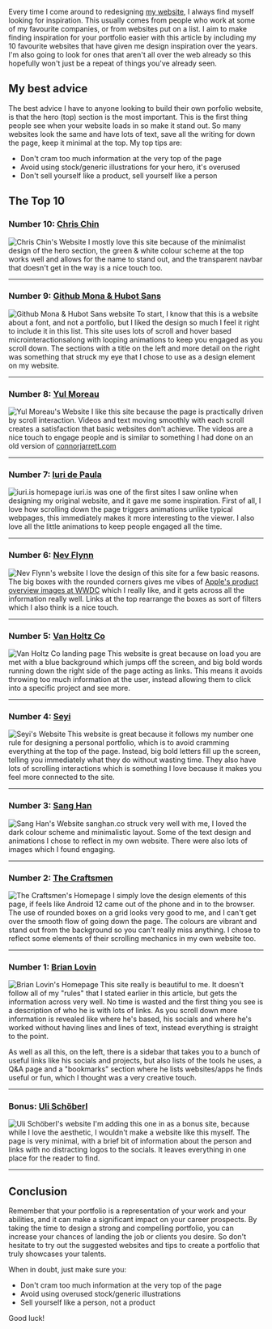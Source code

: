 <!-- 
# title: My 10 favourite porfolios for inspiration from across the web
# description: I share my top 10 favourite websites that inspire me to create, and some of my top tips for your portfolio.
# seo-description: Connor Jarrett shares his 10 favourite websites for inspiration and gives some tips for people looking to design their own portfolio website.
# category: Inspiration
# keywords: portfolio, web portfolio, designer portfolio, top 10 portfolios, portfolio inspiration
# image: dev-portfolios.png
# date: 2023-5-19
-->

Every time I come around to redesigning [my website](https://connorjarrett.com), I always find myself looking for inspiration. This usually comes from people who work at some of my favourite companies, or from websites put on a list. I aim to make finding inspiration for your portfolio easier with this article by including my 10 favourite websites that have given me design inspiration over the years. I'm also going to look for ones that aren't all over the web already so this hopefully won't just be a repeat of things you've already seen.

## My best advice
The best advice I have to anyone looking to build their own porfolio website, is that the hero (top) section is the most important. This is the first thing people see when your website loads in so make it stand out. So many websites look the same and have lots of text, save all the writing for down the page, keep it minimal at the top. My top tips are:
- Don't cram too much information at the very top of the page
- Avoid using stock/generic illustrations for your hero, it's overused
- Don't sell yourself like a product, sell yourself like a person

## The Top 10
### Number 10: [Chris Chin](https://chrischindev.com)
![Chris Chin's Website](https://labnotebook.connorjarrett.com/assets/articles/extra/chris-chin-web.jpg)
I mostly love this site because of the minimalist design of the hero section, the green & white colour scheme at the top works well and allows for the name to stand out, and the transparent navbar that doesn't get in the way is a nice touch too.

---

### Number 9: [Github Mona & Hubot Sans](https://github.com/mona-sans)
![Github Mona & Hubot Sans website](https://labnotebook.connorjarrett.com/assets/articles/extra/github-font-web.jpg)
To start, I know that this is a website about a font, and not a portfolio, but I liked the design so much I feel it right to include it in this list. This site uses lots of scroll and hover based microinteractionsalong with looping animations to keep you engaged as you scroll down. The sections with a title on the left and more detail on the right was something that struck my eye that I chose to use as a design element on my website.

---

### Number 8: [Yul Moreau](https://y78.fr)
![Yul Moreau's Website](https://labnotebook.connorjarrett.com/assets/articles/extra/y78-web.jpg)
I like this site because the page is practically driven by scroll interaction. Videos and text moving smoothly with each scroll creates a satisfaction that basic websites don't achieve. The videos are a nice touch to engage people and is similar to something I had done on an old version of [connorjarrett.com](https://connorjarrett.com)

---

### Number 7: [Iuri de Paula](https://iuri.is)
![iuri.is homepage](https://labnotebook.connorjarrett.com/assets/articles/extra/iuri-web.jpg)
iuri.is was one of the first sites I saw online when designing my original website, and it gave me some inspiration. First of all, I love how scrolling down the page triggers animations unlike typical webpages, this immediately makes it more interesting to the viewer. I also love all the little animations to keep people engaged all the time.

---

### Number 6: [Nev Flynn](https://nevflynn.com)
![Nev Flynn's website](https://labnotebook.connorjarrett.com/assets/articles/extra/nev-flynn-web.jpg)
I love the design of this site for a few basic reasons. The big boxes with the rounded corners gives me vibes of [Apple's product overview images at WWDC](https://image.cnbcfm.com/api/v1/image/107071695-1654539340523-Screen_Shot_2022-06-06_at_20954_PM.png?v=1654539378) which I really like, and it gets across all the information really well. Links at the top rearrange the boxes as sort of filters which I also think is a nice touch.

---

### Number 5: [Van Holtz Co](https://vanholtz.co/)
![Van Holtz Co landing page](https://labnotebook.connorjarrett.com/assets/articles/extra/van-holtz-web.jpg)
This website is great because on load you are met with a blue background which jumps off the screen, and big bold words running down the right side of the page acting as links. This means it avoids throwing too much information at the user, instead allowing them to click into a specific project and see more.

---

### Number 4: [Seyi](https://www.seyi.dev)
![Seyi's Website](https://labnotebook.connorjarrett.com/assets/articles/extra/seyi-web.jpg)
This website is great because it follows my number one rule for designing a personal portfolio, which is to avoid cramming everything at the top of the page. Instead, big bold letters fill up the screen, telling you immediately what they do without wasting time. They also have lots of scrolling interactions which is something I love because it makes you feel more connected to the site.

---

### Number 3: [Sang Han](http://www.sanghan.co)
![Sang Han's Website](https://labnotebook.connorjarrett.com/assets/articles/extra/sang-han-web.jpg)
sanghan.co struck very well with me, I loved the dark colour scheme and minimalistic layout. Some of the text design and animations I chose to reflect in my own website. There were also lots of images which I found engaging.

---

### Number 2: [The Craftsmen](https://www.thecraftsmen.tech)
![The Craftsmen's Homepage](https://labnotebook.connorjarrett.com/assets/articles/extra/craftsmen-web.jpg)
I simply love the design elements of this page, if feels like Android 12 came out of the phone and in to the browser. The use of rounded boxes on a grid looks very good to me, and I can't get over the smooth flow of going down the page. The colours are vibrant and stand out from the background so you can't really miss anything. I chose to reflect some elements of their scrolling mechanics in my own website too.

---

### Number 1: [Brian Lovin](https://brianlovin.com)
![Brian Lovin's Homepage](https://labnotebook.connorjarrett.com/assets/articles/extra/brian-lovin-web.jpg)
This site really is beautiful to me. It doesn't follow all of my "rules" that I stated earlier in this article, but gets the information across very well. No time is wasted and the first thing you see is a description of who he is with lots of links. As you scroll down more information is revealed like where he's based, his socials and where he's worked without having lines and lines of text, instead everything is straight to the point.

As well as all this, on the left, there is a sidebar that takes you to a bunch of useful links like his socials and projects, but also lists of the tools he uses, a Q&A page and a "bookmarks" section where he lists websites/apps he finds useful or fun, which I thought was a very creative touch.

---

### Bonus: [Uli Schöberl](http://aplusplus.org)
![Uli Schöberl's website](https://labnotebook.connorjarrett.com/assets/articles/extra/a-plus-plus-web.jpg)
I'm adding this one in as a bonus site, because while I love the aesthetic, I wouldn't make a website like this myself. The page is very minimal, with a brief bit of information about the person and links with no distracting logos to the socials. It leaves everything in one place for the reader to find.

---

## Conclusion
Remember that your portfolio is a representation of your work and your abilities, and it can make a significant impact on your career prospects. By taking the time to design a strong and compelling portfolio, you can increase your chances of landing the job or clients you desire. So don't hesitate to try out the suggested websites and tips to create a portfolio that truly showcases your talents.

When in doubt, just make sure you:
- Don't cram too much information at the very top of the page
- Avoid using overused stock/generic illustrations
- Sell yourself like a person, not a product

Good luck!